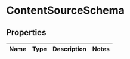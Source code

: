 # ContentSourceSchema

## Properties
Name | Type | Description | Notes
------------ | ------------- | ------------- | -------------
